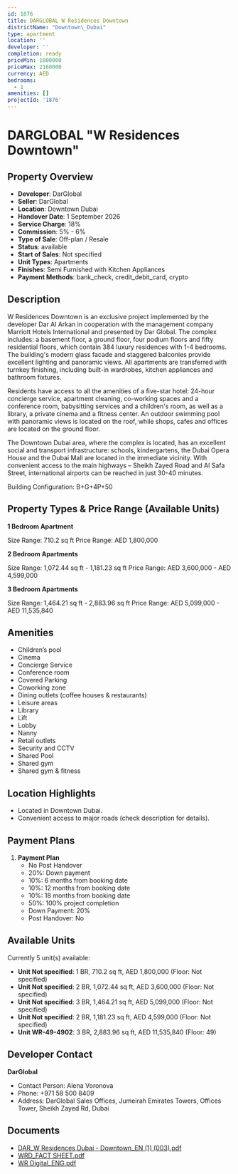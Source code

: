 ```yaml
---
id: 1876
title: DARGLOBAL W Residences Downtown
districtName: "Downtown\_Dubai"
type: apartment
location: ''
developer: ''
completion: ready
priceMin: 1800000
priceMax: 2160000
currency: AED
bedrooms:
  - 1
amenities: []
projectId: '1876'
---
```


# DARGLOBAL "W Residences Downtown"

## Property Overview
- **Developer**: DarGlobal
- **Seller**: DarGlobal
- **Location**: Downtown Dubai
- **Handover Date**: 1 September 2026
- **Service Charge**: 18%
- **Commission**: 5% - 6%
- **Type of Sale**: Off-plan / Resale
- **Status**: available
- **Start of Sales**: Not specified
- **Unit Types**: Apartments
- **Finishes**: Semi Furnished with Kitchen Appliances
- **Payment Methods**: bank_check, credit_debit_card, crypto

## Description
W Residences Downtown is an exclusive project implemented by the developer Dar Al Arkan in cooperation with the management company Marriott Hotels International and presented by Dar Global. The complex includes: a basement floor, a ground floor, four podium floors and fifty residential floors, which contain 384 luxury residences with 1-4 bedrooms. The building's modern glass facade and staggered balconies provide excellent lighting and panoramic views. All apartments are transferred with turnkey finishing, including built-in wardrobes, kitchen appliances and bathroom fixtures. 

Residents have access to all the amenities of a five-star hotel: 24-hour concierge service, apartment cleaning, co-working spaces and a conference room, babysitting services and a children's room, as well as a library, a private cinema and a fitness center. An outdoor swimming pool with panoramic views is located on the roof, while shops, cafes and offices are located on the ground floor.

The Downtown Dubai area, where the complex is located, has an excellent social and transport infrastructure: schools, kindergartens, the Dubai Opera House and the Dubai Mall are located in the immediate vicinity. With convenient access to the main highways – Sheikh Zayed Road and Al Safa Street, international airports can be reached in just 30-40 minutes.

Building Configuration: B+G+4P+50

## Property Types & Price Range (Available Units)
**1 Bedroom Apartment**

Size Range: 710.2 sq ft
Price Range: AED 1,800,000

**2 Bedroom Apartments**

Size Range: 1,072.44 sq ft - 1,181.23 sq ft
Price Range: AED 3,600,000 - AED 4,599,000

**3 Bedroom Apartments**

Size Range: 1,464.21 sq ft - 2,883.96 sq ft
Price Range: AED 5,099,000 - AED 11,535,840

## Amenities
- Children’s pool
- Cinema
- Concierge Service
- Conference room
- Covered Parking
- Coworking zone
- Dining outlets  (coffee houses & restaurants)
- Leisure areas
- Library
- Lift
- Lobby
- Nanny
- Retail outlets
- Security and CCTV
- Shared Pool
- Shared gym
- Shared gym & fitness

## Location Highlights
- Located in Downtown Dubai.
- Convenient access to major roads (check description for details).

## Payment Plans
1. **Payment Plan**
   - No Post Handover
   - 20%: Down payment
   - 10%: 6 months from booking date
   - 10%: 12 months from booking date
   - 10%: 18 months from booking date
   - 50%: 100% project completion
   - Down Payment: 20%
   - Post Handover: No

## Available Units
Currently 5 unit(s) available:
- **Unit Not specified**: 1 BR, 710.2 sq ft, AED 1,800,000 (Floor: Not specified)
- **Unit Not specified**: 2 BR, 1,072.44 sq ft, AED 3,600,000 (Floor: Not specified)
- **Unit Not specified**: 3 BR, 1,464.21 sq ft, AED 5,099,000 (Floor: Not specified)
- **Unit Not specified**: 2 BR, 1,181.23 sq ft, AED 4,599,000 (Floor: Not specified)
- **Unit WR-49-4902**: 3 BR, 2,883.96 sq ft, AED 11,535,840 (Floor: 49)

## Developer Contact
**DarGlobal**
- Contact Person: Alena Voronova
- Phone: +971 58 500 8409
- Address: DarGlobal Sales Offices, Jumeirah Emirates Towers, Offices Tower, Sheikh Zayed Rd, Dubai

## Documents
- [DAR_W Residences Dubai - Downtown_EN (1) (003).pdf](https://cdn.geniemap.net/2024/05/13/D6Bieh1KTIeuPSmRz6lgdlrdoZrw7fZfshe2kWuv.pdf)
- [WRD_FACT SHEET.pdf](https://cdn.geniemap.net/2024/12/30/kWGhGxBVXv0kDVLGZpnjBCQieifCpkZj2wUZSM5x.pdf)
- [WR Digital_ENG.pdf](https://cdn.geniemap.net/2024/12/30/pdKsALz7GR4grDbLnqMmcydyfUq6bFBFl58kNSH6.pdf)
